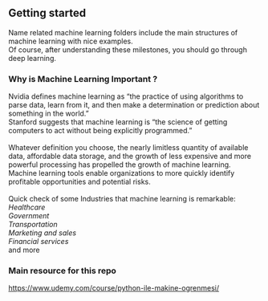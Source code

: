 ## Getting started
Name related machine learning folders include the main structures of machine learning with nice examples.\
Of course, after understanding these milestones, you should go through deep learning.

### Why is Machine Learning Important ?
Nvidia defines machine learning as “the practice of using algorithms to parse data, learn from it, and then make a determination or prediction about something in the world.”\
Stanford suggests that machine learning is “the science of getting computers to act without being explicitly programmed.”\
\
Whatever definition you choose, the nearly limitless quantity of available data, affordable data storage, and the growth of less expensive and more powerful processing has propelled the growth of machine learning.\
Machine learning tools enable organizations to more quickly identify profitable opportunities and potential risks.\
\
Quick check of some Industries that machine learning is remarkable:\
*Healthcare*  
*Government*  
*Transportation*  
*Marketing and sales*    
*Financial services*  
and more


### Main resource for this repo
https://www.udemy.com/course/python-ile-makine-ogrenmesi/ 
